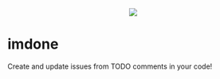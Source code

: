 <div align="center">
<a href="https://imdone.io">
<img src="https://cloud.githubusercontent.com/assets/233505/20074358/834b497e-a4f5-11e6-9445-344262df3276.png"/></a>
</div>

# imdone
Create and update issues from TODO comments in your code!

